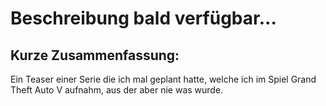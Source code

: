 # Beschreibung bald verfügbar...

## Kurze Zusammenfassung:
Ein Teaser einer Serie die ich mal geplant hatte, welche ich im Spiel Grand Theft Auto V aufnahm, aus der aber nie was wurde.